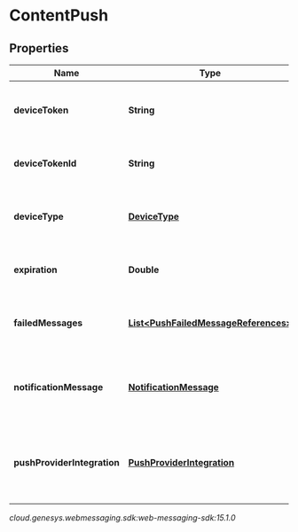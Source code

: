 # ContentPush


## Properties

| Name | Type | Description | Notes |
| ------------ | ------------- | ------------- | ------------- |
| **deviceToken** | **String** | device token from the notification provider |  |
| **deviceTokenId** | **String** | Unique Id of the device token |  |
| **deviceType** | [**DeviceType**](DeviceType) | The device type used to send the push notification |  |
| **expiration** | **Double** | The time to live of the pushed message |  |
| **failedMessages** | [**List&lt;PushFailedMessageReferences&gt;**](PushFailedMessageReferences) | MessageIds failed to be sent which trigger the push event |  |
| **notificationMessage** | [**NotificationMessage**](NotificationMessage) | Title and body localized according to deployment |  |
| **pushProviderIntegration** | [**PushProviderIntegration**](PushProviderIntegration) | push provider integrations details configured on the deployment |  |




_cloud.genesys.webmessaging.sdk:web-messaging-sdk:15.1.0_
